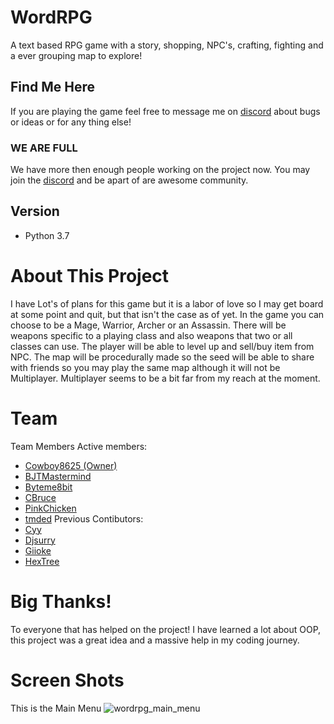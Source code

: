 # WordRPG

  A text based RPG game with a story, shopping, NPC's, crafting, fighting and a ever grouping map to explore!

## Find Me Here
If you are playing the game feel free to message me on [discord](https://discord.gg/8bkzqfm) about bugs or ideas
or for any thing else!

### WE ARE FULL
We have more then enough people working on the project now.  You may join the [discord](https://discord.gg/8bkzqfm) and be apart of are awesome community.

## Version
* Python 3.7

# About This Project
I have Lot's of plans for this game but it is a labor of love so I may get board at some point and quit, but that isn't the case as of yet. In the game you can choose to be a Mage, Warrior, Archer or an Assassin. There will be weapons specific to a playing class and also weapons that two or all classes can use. The player will be able to level up and sell/buy item from NPC.
The map will be procedurally made so the seed will be able to share with friends so you may play the same map although it will not be Multiplayer. Multiplayer seems to be a bit far from my reach at the moment.

# Team
<a name="team-members"></a>Team Members
Active members:
* [Cowboy8625 (Owner)](https://github.com/cowboy8625)
* [BJTMastermind](https://github.com/bjtmastermind)
* [Byteme8bit](https://github.com/Byteme8bit)
* [CBruce](https://github.com/ChristopherLBruce)
* [PinkChicken](https://github.com/PinkChicken)
* [tmded](https://github.com/tmded)
Previous Contibutors:
* [Cyy](https://github.com/JamesCourcelle)
* [Djsurry](https://github.com/Djsurry)
* [Giioke](https://github.com/Giioke)
* [HexTree](https://github.com/HexTree)

# Big Thanks!
To everyone that has helped on the project!  I have learned a lot about OOP, this project was a great idea and a massive help in my coding journey.

# Screen Shots
This is the Main Menu
![wordrpg_main_menu](https://user-images.githubusercontent.com/43012445/48389982-80e16100-e6c5-11e8-99e1-56bf323d52f7.PNG)
